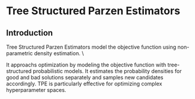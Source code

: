 # Tree Structured Parzen Estimators


## Introduction

Tree Structured Parzen Estimators model the objective function using non-parametric density estimation. \\

It approachs optimization by modeling the objective function with tree-structured probabilistic models. It estimates the probability densities for good and bad solutions separately and samples new candidates accordingly. TPE is particularly effective for optimizing complex hyperparameter spaces.